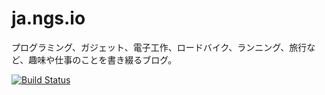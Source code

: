 ja.ngs.io
=========

プログラミング、ガジェット、電子工作、ロードバイク、ランニング、旅行など、趣味や仕事のことを書き綴るブログ。

[![Build Status](https://travis-ci.org/ngsio/ja.ngs.io.png?branch=master)](https://travis-ci.org/ngsio/ja.ngs.io)
